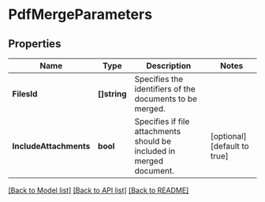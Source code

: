 # PdfMergeParameters

## Properties

Name | Type | Description | Notes
------------ | ------------- | ------------- | -------------
**FilesId** | **[]string** | Specifies the identifiers of the documents to be merged. | 
**IncludeAttachments** | **bool** | Specifies if file attachments should be included in merged document. | [optional] [default to true]

[[Back to Model list]](../README.md#documentation-for-models) [[Back to API list]](../README.md#documentation-for-api-endpoints) [[Back to README]](../README.md)



